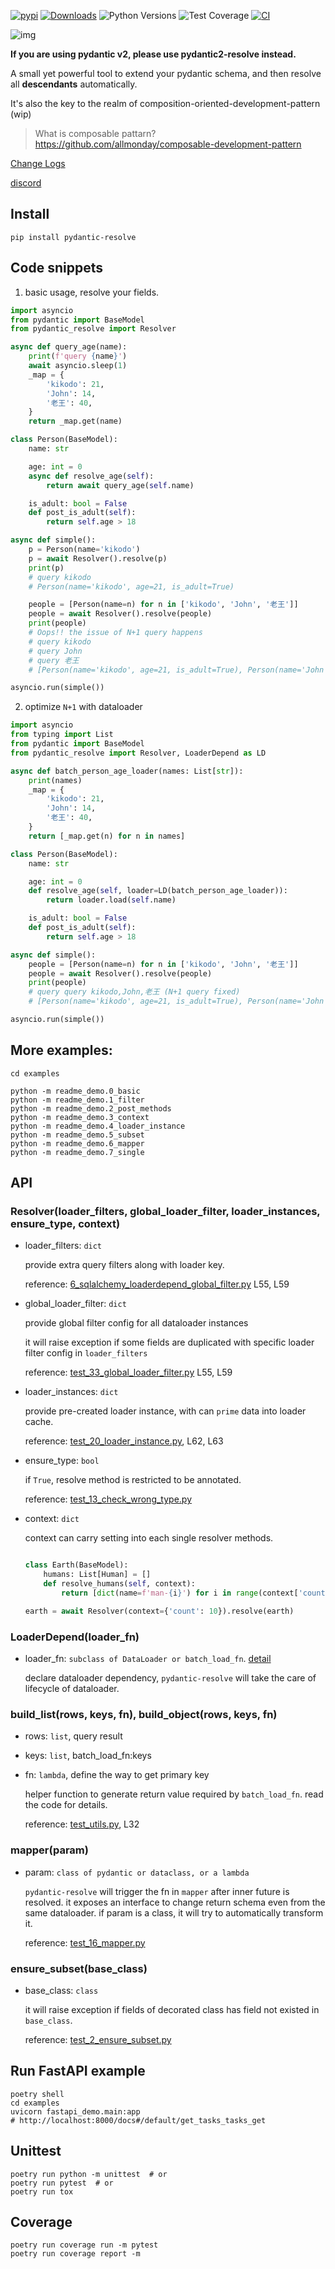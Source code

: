 [![pypi](https://img.shields.io/pypi/v/pydantic-resolve.svg)](https://pypi.python.org/pypi/pydantic-resolve)
[![Downloads](https://static.pepy.tech/personalized-badge/pydantic-resolve?period=month&units=abbreviation&left_color=grey&right_color=orange&left_text=Downloads)](https://pepy.tech/project/pydantic-resolve)
![Python Versions](https://img.shields.io/pypi/pyversions/pydantic-resolve)
![Test Coverage](https://img.shields.io/endpoint?url=https://gist.githubusercontent.com/allmonday/6f1661c6310e1b31c9a10b0d09d52d11/raw/covbadge.json)
[![CI](https://github.com/allmonday/pydantic_resolve/actions/workflows/ci.yml/badge.svg)](https://github.com/allmonday/pydantic_resolve/actions/workflows/ci.yml)

![img](doc/imgs/resolver.png)

**If you are using pydantic v2, please use pydantic2-resolve instead.**

A small yet powerful tool to extend your pydantic schema, and then resolve all **descendants** automatically.

It's also the key to the realm of composition-oriented-development-pattern (wip)

> What is composable pattarn? https://github.com/allmonday/composable-development-pattern

[Change Logs](./changelog.md)

[discord](https://discord.com/channels/1197929379951558797/1197929379951558800)

## Install

```shell
pip install pydantic-resolve
```

## Code snippets

1. basic usage, resolve your fields.

```python
import asyncio
from pydantic import BaseModel
from pydantic_resolve import Resolver

async def query_age(name):
    print(f'query {name}')
    await asyncio.sleep(1)
    _map = {
        'kikodo': 21,
        'John': 14,
        '老王': 40,
    }
    return _map.get(name)

class Person(BaseModel):
    name: str

    age: int = 0
    async def resolve_age(self):
        return await query_age(self.name)

    is_adult: bool = False
    def post_is_adult(self):
        return self.age > 18

async def simple():
    p = Person(name='kikodo')
    p = await Resolver().resolve(p)
    print(p)
    # query kikodo
    # Person(name='kikodo', age=21, is_adult=True)

    people = [Person(name=n) for n in ['kikodo', 'John', '老王']]
    people = await Resolver().resolve(people)
    print(people)
    # Oops!! the issue of N+1 query happens
    # query kikodo
    # query John
    # query 老王
    # [Person(name='kikodo', age=21, is_adult=True), Person(name='John', age=14, is_adult=False), Person(name='老王', age=40, is_adult=True)]

asyncio.run(simple())
```

2. optimize `N+1` with dataloader

```python
import asyncio
from typing import List
from pydantic import BaseModel
from pydantic_resolve import Resolver, LoaderDepend as LD

async def batch_person_age_loader(names: List[str]):
    print(names)
    _map = {
        'kikodo': 21,
        'John': 14,
        '老王': 40,
    }
    return [_map.get(n) for n in names]

class Person(BaseModel):
    name: str

    age: int = 0
    def resolve_age(self, loader=LD(batch_person_age_loader)):
        return loader.load(self.name)

    is_adult: bool = False
    def post_is_adult(self):
        return self.age > 18

async def simple():
    people = [Person(name=n) for n in ['kikodo', 'John', '老王']]
    people = await Resolver().resolve(people)
    print(people)
    # query query kikodo,John,老王 (N+1 query fixed)
    # [Person(name='kikodo', age=21, is_adult=True), Person(name='John', age=14, is_adult=False), Person(name='老王', age=40, is_adult=True)]

asyncio.run(simple())
```

## More examples:

```shell
cd examples

python -m readme_demo.0_basic
python -m readme_demo.1_filter
python -m readme_demo.2_post_methods
python -m readme_demo.3_context
python -m readme_demo.4_loader_instance
python -m readme_demo.5_subset
python -m readme_demo.6_mapper
python -m readme_demo.7_single
```

## API

### Resolver(loader_filters, global_loader_filter, loader_instances, ensure_type, context)

- loader_filters: `dict`

  provide extra query filters along with loader key.

  reference: [6_sqlalchemy_loaderdepend_global_filter.py](examples/6_sqlalchemy_loaderdepend_global_filter.py) L55, L59

- global_loader_filter: `dict`

  provide global filter config for all dataloader instances

  it will raise exception if some fields are duplicated with specific loader filter config in `loader_filters`

  reference: [test_33_global_loader_filter.py](tests/resolver/test_33_global_loader_filter.py) L55, L59

- loader_instances: `dict`

  provide pre-created loader instance, with can `prime` data into loader cache.

  reference: [test_20_loader_instance.py](tests/resolver/test_20_loader_instance.py), L62, L63

- ensure_type: `bool`

  if `True`, resolve method is restricted to be annotated.

  reference: [test_13_check_wrong_type.py](tests/resolver/test_13_check_wrong_type.py)

- context: `dict`

  context can carry setting into each single resolver methods.

  ```python

  class Earth(BaseModel):
      humans: List[Human] = []
      def resolve_humans(self, context):
          return [dict(name=f'man-{i}') for i in range(context['count'])]

  earth = await Resolver(context={'count': 10}).resolve(earth)
  ```

### LoaderDepend(loader_fn)

- loader_fn: `subclass of DataLoader or batch_load_fn`. [detail](https://github.com/syrusakbary/aiodataloader#dataloaderbatch_load_fn-options)

  declare dataloader dependency, `pydantic-resolve` will take the care of lifecycle of dataloader.

### build_list(rows, keys, fn), build_object(rows, keys, fn)

- rows: `list`, query result
- keys: `list`, batch_load_fn:keys
- fn: `lambda`, define the way to get primary key

  helper function to generate return value required by `batch_load_fn`. read the code for details.

  reference: [test_utils.py](tests/utils/test_utils.py), L32

### mapper(param)

- param: `class of pydantic or dataclass, or a lambda`

  `pydantic-resolve` will trigger the fn in `mapper` after inner future is resolved. it exposes an interface to change return schema even from the same dataloader.
  if param is a class, it will try to automatically transform it.

  reference: [test_16_mapper.py](tests/resolver/test_16_mapper.py)

### ensure_subset(base_class)

- base_class: `class`

  it will raise exception if fields of decorated class has field not existed in `base_class`.

  reference: [test_2_ensure_subset.py](tests/utils/test_2_ensure_subset.py)

## Run FastAPI example

```shell
poetry shell
cd examples
uvicorn fastapi_demo.main:app
# http://localhost:8000/docs#/default/get_tasks_tasks_get
```

## Unittest

```shell
poetry run python -m unittest  # or
poetry run pytest  # or
poetry run tox
```

## Coverage

```shell
poetry run coverage run -m pytest
poetry run coverage report -m
```
